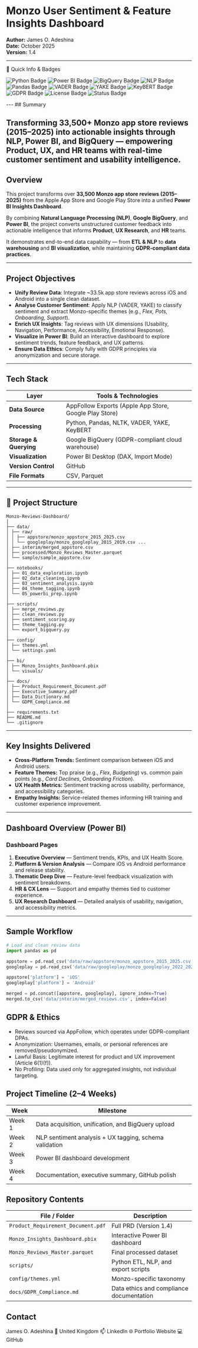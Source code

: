 # Monzo User Sentiment & Feature Insights Dashboard

**Author:** James O. Adeshina  
**Date:** October 2025  
**Version:** 1.4  

---
🧾 Quick Info & Badges
<p align="left"> <!-- Core Stack --> <img src="https://img.shields.io/badge/Python-3.10%2B-blue?logo=python&logoColor=white" alt="Python Badge"/> <img src="https://img.shields.io/badge/Power%20BI-Dashboard-F2C811?logo=power-bi&logoColor=black" alt="Power BI Badge"/> <img src="https://img.shields.io/badge/Google%20BigQuery-Data%20Warehouse-669DF6?logo=google-cloud&logoColor=white" alt="BigQuery Badge"/> <img src="https://img.shields.io/badge/NLP-Sentiment%20Analysis-ff69b4?logo=ai&logoColor=white" alt="NLP Badge"/> <!-- Tools --> <img src="https://img.shields.io/badge/Pandas-Data%20Processing-150458?logo=pandas&logoColor=white" alt="Pandas Badge"/> <img src="https://img.shields.io/badge/VADER-Lexicon%20Sentiment-orange" alt="VADER Badge"/> <img src="https://img.shields.io/badge/YAKE-Keyphrase%20Extraction-ffcc00" alt="YAKE Badge"/> <img src="https://img.shields.io/badge/KeyBERT-Topic%20Modeling-8A2BE2" alt="KeyBERT Badge"/> <!-- Compliance & Documentation --> <img src="https://img.shields.io/badge/GDPR-Compliant-brightgreen?logo=security&logoColor=white" alt="GDPR Badge"/> <img src="https://img.shields.io/badge/License-MIT-lightgrey" alt="License Badge"/> <img src="https://img.shields.io/badge/Status-Portfolio%20Project-success" alt="Status Badge"/> </p>
---
## Summary

Transforming 33,500+ Monzo app store reviews (2015–2025) into actionable insights through NLP, Power BI, and BigQuery — empowering Product, UX, and HR teams with real-time customer sentiment and usability intelligence.
---
## Overview

This project transforms over **33,500 Monzo app store reviews (2015–2025)** from the Apple App Store and Google Play Store into a unified **Power BI Insights Dashboard**.  

By combining **Natural Language Processing (NLP)**, **Google BigQuery**, and **Power BI**, the project converts unstructured customer feedback into actionable intelligence that informs **Product**, **UX Research**, and **HR** teams.  

It demonstrates end-to-end data capability — from **ETL & NLP** to **data warehousing** and **BI visualization**, while maintaining **GDPR-compliant data practices**.

---

## Project Objectives

- **Unify Review Data**: Integrate ~33.5k app store reviews across iOS and Android into a single clean dataset.  
- **Analyse Customer Sentiment**: Apply NLP (VADER, YAKE) to classify sentiment and extract Monzo-specific themes (e.g., *Flex, Pots, Onboarding, Support*).  
- **Enrich UX Insights**: Tag reviews with UX dimensions (Usability, Navigation, Performance, Accessibility, Emotional Response).  
- **Visualize in Power BI**: Build an interactive dashboard to explore sentiment trends, feature feedback, and UX patterns.  
- **Ensure Data Ethics**: Comply fully with GDPR principles via anonymization and secure storage.

---

## Tech Stack

| Layer | Tools & Technologies |
|-------|----------------------|
| **Data Source** | AppFollow Exports (Apple App Store, Google Play Store) |
| **Processing** | Python, Pandas, NLTK, VADER, YAKE, KeyBERT |
| **Storage & Querying** | Google BigQuery (GDPR-compliant cloud warehouse) |
| **Visualization** | Power BI Desktop (DAX, Import Mode) |
| **Version Control** | GitHub |
| **File Formats** | CSV, Parquet |

---

## 🧱 Project Structure

```
Monzo-Reviews-Dashboard/
│
├── data/
│ ├── raw/
│ │ ├── appstore/monzo_appstore_2015_2025.csv
│ │ └── googleplay/monzo_googleplay_2015_2019.csv ...
│ ├── interim/merged_appstore.csv
│ ├── processed/Monzo_Reviews_Master.parquet
│ └── sample/sample_appstore.csv
│
├── notebooks/
│ ├── 01_data_exploration.ipynb
│ ├── 02_data_cleaning.ipynb
│ ├── 03_sentiment_analysis.ipynb
│ ├── 04_theme_tagging.ipynb
│ └── 05_powerbi_prep.ipynb
│
├── scripts/
│ ├── merge_reviews.py
│ ├── clean_reviews.py
│ ├── sentiment_scoring.py
│ ├── theme_tagging.py
│ └── export_bigquery.py
│
├── config/
│ ├── themes.yml
│ └── settings.yaml
│
├── bi/
│ ├── Monzo_Insights_Dashboard.pbix
│ └── visuals/
│
├── docs/
│ ├── Product_Requirement_Document.pdf
│ ├── Executive_Summary.pdf
│ ├── Data_Dictionary.md
│ └── GDPR_Compliance.md
│
├── requirements.txt
├── README.md
└── .gitignore
```


---

## Key Insights Delivered

- **Cross-Platform Trends:** Sentiment comparison between iOS and Android users.  
- **Feature Themes:** Top praise (e.g., *Flex*, *Budgeting*) vs. common pain points (e.g., *Card Declines*, *Onboarding Friction*).  
- **UX Health Metrics:** Sentiment tracking across usability, performance, and accessibility categories.  
- **Empathy Insights:** Service-related themes informing HR training and customer experience improvement.

---

## Dashboard Overview (Power BI)

### Dashboard Pages
1. **Executive Overview** — Sentiment trends, KPIs, and UX Health Score.  
2. **Platform & Version Analysis** — Compare iOS vs Android performance and release stability.  
3. **Thematic Deep Dive** — Feature-level feedback visualization with sentiment breakdowns.  
4. **HR & CX Lens** — Support and empathy themes tied to customer experience.  
5. **UX Research Dashboard** — Detailed analysis of usability, navigation, and accessibility metrics.

---

## Sample Workflow

```python
# Load and clean review data
import pandas as pd

appstore = pd.read_csv('data/raw/appstore/monzo_appstore_2015_2025.csv')
googleplay = pd.read_csv('data/raw/googleplay/monzo_googleplay_2022_2025.csv')

appstore['platform'] = 'iOS'
googleplay['platform'] = 'Android'

merged = pd.concat([appstore, googleplay], ignore_index=True)
merged.to_csv('data/interim/merged_reviews.csv', index=False)

```

## GDPR & Ethics

- Reviews sourced via AppFollow, which operates under GDPR-compliant DPAs.
- Anonymization: Usernames, emails, or personal references are removed/pseudonymized.
- Lawful Basis: Legitimate interest for product and UX improvement (Article 6(1)(f)).
- No Profiling: Data used only for aggregated insights, not individual targeting.


## Project Timeline (2–4 Weeks)

| Week    | Milestone                                              |
|---------|--------------------------------------------------------|
| Week 1  | Data acquisition, unification, and BigQuery upload     |
| Week 2  | NLP sentiment analysis + UX tagging, schema validation |
| Week 3  | Power BI dashboard development                         |
| Week 4  | Documentation, executive summary, GitHub polish        |



## Repository Contents

| File / Folder                     | Description                                      |
|----------------------------------|--------------------------------------------------|
| `Product_Requirement_Document.pdf` | Full PRD (Version 1.4)                         |
| `Monzo_Insights_Dashboard.pbix`  | Interactive Power BI dashboard                   |
| `Monzo_Reviews_Master.parquet`   | Final processed dataset                          |
| `scripts/`                        | Python ETL, NLP, and export scripts              |
| `config/themes.yml`              | Monzo-specific taxonomy                          |
| `docs/GDPR_Compliance.md`        | Data ethics and compliance documentation         |


## Contact

James O. Adeshina
📍 United Kingdom
📫 LinkedIn
🌐 Portfolio Website
💻 GitHub